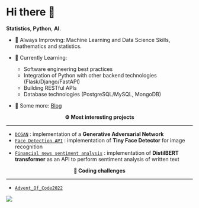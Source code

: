 # Hi there 👋

**Statistics**, **Python**, **AI**.
 
- 💪 Always Improving: Machine Learning and Data Science Skills, mathematics and statistics.

- 🎯 Currently Learning: 
    - Software engineering best practices 
    - Integration of Python with other backend technologies (Flask/Django/FastAPI)
    - Building RESTful APIs
    - Database technologies (PostgreSQL/MySQL, MongoDB)

- 💭 Some more: [Blog](https://draperkm.github.io/blog/)

<p align="center" style="font-weight:bold"> ⚙️ <b>Most interesting projects</b> <p>
  
---
* [`DCGAN`](https://github.com/draperkm/DCGAN_Implementation) : implementation of a **Generative Adversarial Network**
* [`Face Detection API`](https://github.com/draperkm/Face_Detection_and_Landmarks_Gender_Emotion_Recognition) : implementation of **Tiny Face Detector** for image recognition
* [`Financial news sentiment analysis`](https://draperkm-distil-bart-streamlit-streamlit-ubdc24.streamlit.app) : implementation of **DistilBERT transformer** as an API to perform sentiment analysis of written text

<p align="center" style="font-weight:bold"> 🌲 <b>Coding challenges</b> <p>
  
---
* [`Advent_Of_Code2022`](https://github.com/draperkm/Advent_Programming_2022)

<!--
**draperkm/draperkm** is a ✨ _special_ ✨ repository because its `README.md` (this file) appears on your GitHub profile.

Here are some ideas to get you started:

- 🔭 I’m currently working on ...
- 🌱 I’m currently learning ...
- 👯 I’m looking to collaborate on ...
- 🤔 I’m looking for help with ...
- 💬 Ask me about ...
- 📫 How to reach me: ...
- 😄 Pronouns: ...
- ⚡ Fun fact: ...
-->

<!-- 
The following line is the COUNTER: please refer to : https://github.com/antonkomarev/github-profile-views-counter
-->

![](https://komarev.com/ghpvc/?username=draperkm)

